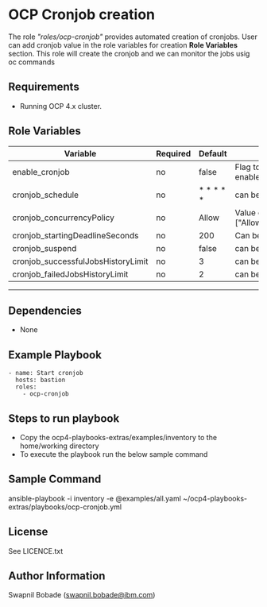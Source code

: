 OCP Cronjob creation
=======================================

The role *"roles/ocp-cronjob"* provides automated creation of cronjobs. User can add cronjob value in the role variables for creation **Role Variables** section.
This role will create the cronjob and we can monitor the jobs usig oc commands


Requirements
------------

 - Running OCP 4.x cluster.


Role Variables
--------------

| Variable                       | Required | Default                   |Comments                                                                                                                                                                                                                                                                          |
|--------------------------------|----------|---------------------------|----------------------------------------------------------------------------------------------------------------------------------------------------------------------------------------------------------------------------------------------------------------------------------|
| enable_cronjob        		 | no      | false                     | Flag to be set to true to enable cronjob |   
| cronjob_schedule        		  	 | no      | * * * * *               | can be updated as needed |                                                                                                                                                                                                        |
| cronjob_concurrencyPolicy           | no       | Allow              		| Value can be anything from ["Allow","forbid","replace"]     |
| cronjob_startingDeadlineSeconds     | no       | 200              			| Can be updated as needed    |
| cronjob_suspend             		 | no       | false              		| can be true or false |
| cronjob_successfulJobsHistoryLimit  | no       | 3              			| can be updated as needed     |
| cronjob_failedJobsHistoryLimit      | no       | 2             			| can be updated as needed    |
-------------------------------------------------------------------------------------------------------------------------------------------------------------------------------------------------------------------------------------------------------------------------------------------------------------------------------------------------------------


Dependencies
------------

 - None


Example Playbook
----------------

    - name: Start cronjob
      hosts: bastion
      roles:
        - ocp-cronjob


Steps to run playbook
----------------------

 - Copy the ocp4-playbooks-extras/examples/inventory to the home/working directory
 - To execute the playbook run the below sample command


Sample Command
---------------

ansible-playbook -i inventory -e @examples/all.yaml ~/ocp4-playbooks-extras/playbooks/ocp-cronjob.yml


License
-------

See LICENCE.txt


Author Information
------------------

Swapnil Bobade (swapnil.bobade@ibm.com)
